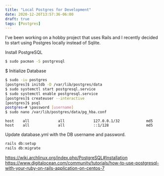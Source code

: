 ```yaml
---
title: "Local Postgres for Development"
date: 2020-12-26T13:57:36-06:00
draft: true
tags: [Postgres]
---
```


I've been working on a hobby project that uses Rails and I recently decided to start using Postgres locally instead of Sqlite.

Install PostgreSQL

```bash
$ sudo pacman -S postgresql
```

$ Initialize Database

```bash
$ sudo -iu postgres
[postgres]$ initdb -D /var/lib/postgres/data
$ sudo systemctl start postgresql.service
$ sudo systemctl enable postgresql.service
[postgres]$ createuser --interactive
[postgres]$ psql
postgres=# \password [username]
$ sudo nano /var/lib/postgres/data/pg_hba.conf
```

```
host    all             all             127.0.0.1/32            md5
host    all             all             ::1/128                 md5
```

Update database.yml with the DB username and password.

```bash
rails db:setup
rails db:migrate
```

https://wiki.archlinux.org/index.php/PostgreSQL#Installation
https://www.digitalocean.com/community/tutorials/how-to-use-postgresql-with-your-ruby-on-rails-application-on-centos-7